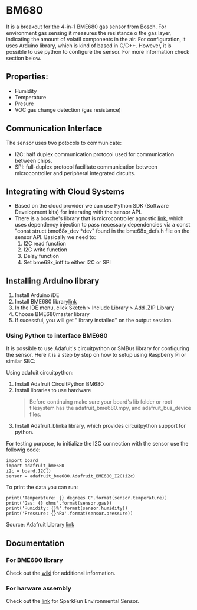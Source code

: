 # BM680

It is a breakout for the 4-in-1 BME680 gas sensor from Bosch. For environment gas sensing it measures the resistance o the gas layer, indicating the amount of volatil components in the air.
For configuration, it uses Arduino library, which is kind of based in C/C++. However, it is possible to use python to configure the sensor. For more information check section below.

## Properties:
- Humidity
- Temperature 
- Presure
- VOC gas change detection (gas resistance)

## Communication Interface
The sensor uses two potocols to communicate:
- I2C: half duplex communication protocol used for communication between chips. 
- SPI: full-duplex protocol facilitate communication between microcontroller and peripheral integrated circuits. 

## Integrating with Cloud Systems

- Based on the cloud provider we can use Python SDK (Software Development kits) for interating with the sensor API. 
- There is a bosche's library that is microcontroller agnostic [link](https://github.com/boschsensortec/BME68x_SensorAPI/tree/master), which uses dependency injection to pass necessary dependencies
via a const "const struct bme68x_dev *dev" found in the bme68x_defs.h file on the sensor API. Basically we need to:
  1. I2C read function
  2. I2C write function
  3. Delay function
  4. Set bme68x_intf to either I2C or SPI

## Installing Arduino library

 1. Install Arduino iDE
 2. Install BME680 library[link](https://github.com/Zanduino/BME680/wiki/Installation)
 3. In the IDE menu, click Sketch > Include Library > Add .ZIP Library
 4. Choose BME680master library
 5. If sucessful, you will get "library installed" on the output session.  

### Using Python to interface BME680 

It is possible to use Adafuit's circuitpython or SMBus library for configuring the sensor. Here it is a step by step on how to setup using Raspberry Pi or similar SBC:

Using adafuit circuitpython:

 1. Install Adafruit CircuitPython BM680
 2. Install libraries to use hardware
	> Before continuing make sure your board's lib folder or root filesystem has the adafruit_bme680.mpy, and adafruit_bus_device files.
 3. Install Adafruit_blinka library, which provides circuitpython support for python.

For testing purpose, to initialize the I2C connection with the sensor use the followig code:

```
import board
import adafruit_bme680
i2c = board.I2C()
sensor = adafruit_bme680.Adafruit_BME680_I2C(i2c)
```

To print the data you can run:

```
print('Temperature: {} degrees C'.format(sensor.temperature))
print('Gas: {} ohms'.format(sensor.gas))
print('Humidity: {}%'.format(sensor.humidity))
print('Pressure: {}hPa'.format(sensor.pressure))
```

Source: Adafruit Library [link](https://learn.adafruit.com/adafruit-bme680-humidity-temperature-barometic-pressure-voc-gas/python-circuitpython)

## Documentation

### For BME680 library

Check out the [wiki](https://github.com/Zanduino/BME680/wiki) for additional information.

### For harware assembly 

Check out the [link](https://learn.sparkfun.com/tutorials/sparkfun-environmental-sensor-breakout---bme68x-qwiic-hookup-guide#bme680-arduino-library) for SparkFun Environmental Sensor. 
